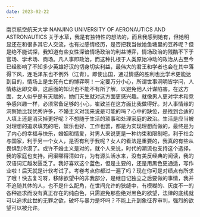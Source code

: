 ```yaml
---
date: 2023-02-22
---
```


南京航空航天大学
NANJING UNIVERSITY OF AERONAUTICS AND ASTRONAUTICS
关于水草，我是有独特性的想法的，而且我感到她有，但她明显还在和很多其它人交流，也有过感情经历，是否把我当做她鱼塘里的豆养呢？但是绝不能试探，我知道有些女性深谙情场政治的利益博弈，情场政治的残酷不下于官场、学术场、商场。凡人事即政治，而这种扎根于人类原始冲动的政治从古至今已经影响了不知多少英雄好汉的切身切实利益，最伟大的君王和学者也会在其中落得下风，连毛泽东也不例外（江青）。即使出国，通过情感的胜利也比学术更能达到目的，情场上是生死有亡的博弈啊！一定要万分小心，所谓世事洞明皆学问，人情练达即交章，这后面的知识也不能不有所了解，以避免他人计谋陷害。在这方面，女人似乎是有天赋的，她们天生就对这方面更感兴趣。就像男人更对学术和竞争感兴趣一样，必须常备足够的小心，崔致兰在这方面比我做得好。对人事情缘的洞察她比我优秀许多，不婚主义对我来说是可能的吗？心中的缺位，是找到合适的人填上还是消灭掉更好呢？不想随于生活的琐事和处理家庭的政治。生活是应当被对理想的追求填充的吧，娱乐也好、工作也罢，都是为实现理想而做的，最终是为了内心的幸福与快乐，婚姻和情爱，对男人来说更是一种约束和限制吧，利于社会与国家，利于另一个女人，是否有利于我呢？女人的看法是重要的，我真的有些从畏惧到冷漠了。或许不婚主义是对的，就个人来说，时代的潮流也支持这个选择，我的家庭也支持。问渠哪得清如许，为有源头活水来，没有美反经典的阅读，我的汉语词汇越发匮乏了。我好喜欢这个蓝色，但是主要的，还是用黑色更通适，写作业啦！后天就是计软考试了。考卷考点你都过一遍了吗？现在你可是对绩点有所求了哦！快去复习呀，移除欲望中的非我部分，是继日记独立之后要做的事情，我并不追随其体的人，也不是什么配角，在世间允许的狭缝中，有模糊的、灰度不一的各种追求而没有真正存在的纯白色，只需避免那些绝对黑色的欲望，法律的底线就可以追求此世的无罪之欲，破坏与暴力是坏吗？不能上升到象征界审判，强烈的欲望可以被允许。
